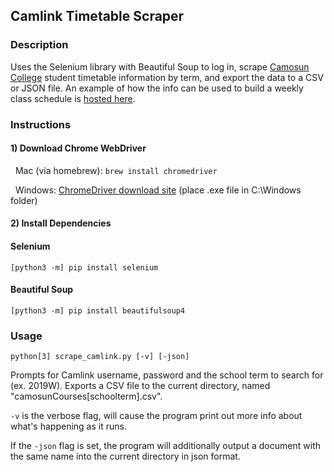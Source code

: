 ## Camlink Timetable Scraper

### Description

Uses the Selenium library with Beautiful Soup to log in, scrape [Camosun College](http://camosun.ca/) student timetable information by term, and export the data to a CSV or JSON file. An example of how the info can be used to build a weekly class schedule is [hosted here](https://github.com/a-bishop/react-view-timetable).

### Instructions

#### 1) Download Chrome WebDriver

&nbsp;&nbsp;Mac (via homebrew):  ```brew install chromedriver```

&nbsp;&nbsp;Windows: [ChromeDriver download site](http://chromedriver.chromium.org/downloads) (place .exe file in C:\Windows folder)

#### 2) Install Dependencies

#### Selenium
```[python3 -m] pip install selenium```

#### Beautiful Soup

```[python3 -m] pip install beautifulsoup4```

### Usage

```python[3] scrape_camlink.py [-v] [-json]```

Prompts for Camlink username, password and the school term to search for (ex. 2019W). Exports a CSV file to the current directory, named "camosunCourses[schoolterm].csv".

```-v``` is the verbose flag, will cause the program print out more info about what's happening as it runs.

If the ```-json``` flag is set, the program will additionally output a document with the same name into the current directory in json format.



